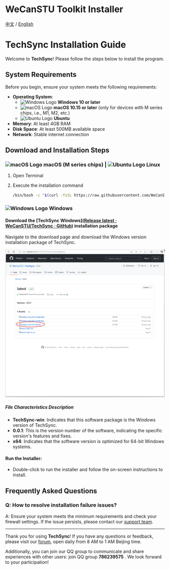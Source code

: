 # WeCanSTU Toolkit Installer

[中文](https://github.com/WeCanSTU/install/blob/main/README_CN.md) / [English](https://github.com/WeCanSTU/install/blob/main/README.md)

# TechSync Installation Guide

Welcome to **TechSync**! Please follow the steps below to install the program.

## System Requirements

Before you begin, ensure your system meets the following requirements:

- **Operating System**:
  - ![Windows Logo](https://img.icons8.com/color/48/000000/windows-10.png) **Windows 10 or later**
  - ![macOS Logo](https://img.icons8.com/ios-filled/50/000000/mac-logo.png) **macOS 10.15 or later** (only for devices with M series chips, i.e., M1, M2, etc.)
  - ![Ubuntu Logo](https://img.icons8.com/color/48/000000/ubuntu--v1.png) **Ubuntu**
- **Memory**: At least 4GB RAM
- **Disk Space**: At least 500MB available space
- **Network**: Stable internet connection

## Download and Installation Steps

### ![macOS Logo](https://img.icons8.com/ios-filled/50/000000/mac-logo.png) macOS (M series chips) | ![Ubuntu Logo](https://img.icons8.com/color/48/000000/ubuntu--v1.png) Linux

1. Open Terminal

2. Execute the installation command

   ```bash
   /bin/bash -c "$(curl -fsSL https://raw.githubusercontent.com/WeCanSTU/install/main/install.sh)"
   ```

### ![Windows Logo](https://img.icons8.com/color/48/000000/windows-10.png) Windows

#### Download the [TechSync Windows]([Release latest · WeCanSTU/TechSync · GitHub](https://github.com/WeCanSTU/TechSync/releases/tag/latest)) installation package

  Navigate to the download page and download the Windows version installation package of TechSync.

![	](https://github.com/WeCanSTU/install/blob/main/resource/win/0.png)

##### File Characteristics Description

- **TechSync-win**: Indicates that this software package is the Windows version of TechSync.
- **0.0.1**: This is the version number of the software, indicating the specific version's features and fixes.
- **x64**: Indicates that the software version is optimized for 64-bit Windows systems.

#### **Run the Installer**:

- Double-click to run the installer and follow the on-screen instructions to install.

## Frequently Asked Questions

### Q: How to resolve installation failure issues?

A: Ensure your system meets the minimum requirements and check your firewall settings. If the issue persists, please contact our [support team](mailto:tech@umetav.cn).

---

Thank you for using **TechSync**! If you have any questions or feedback, please visit our [forum](https://forum.umetav.cn/), open daily from 8 AM to 1 AM Beijing time.

Additionally, you can join our QQ group to communicate and share experiences with other users: join QQ group **786239575** . We look forward to your participation!
